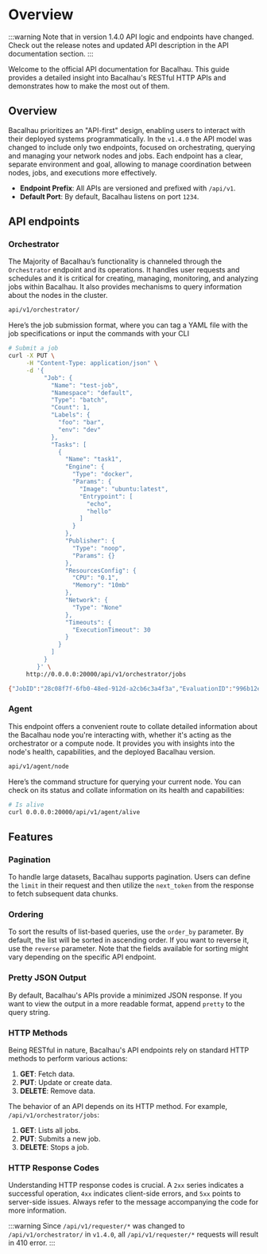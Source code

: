 # Overview

:::warning
Note that in version 1.4.0 API logic and endpoints have changed. Check out the release notes and updated API description in the API documentation section.
:::

Welcome to the official API documentation for Bacalhau. This guide provides a detailed insight into Bacalhau's RESTful HTTP APIs and demonstrates how to make the most out of them.

## Overview

Bacalhau prioritizes an "API-first" design, enabling users to interact with their deployed systems programmatically. In the `v1.4.0` the API model was changed to include only two endpoints, focused on orchestrating, querying and managing your network nodes and jobs. Each endpoint has a clear, separate environment and goal, allowing to manage coordination between nodes, jobs, and executions more effectively.

* **Endpoint Prefix**: All APIs are versioned and prefixed with `/api/v1`.
* **Default Port**: By default, Bacalhau listens on port `1234`.

## **API endpoints**

### **Orchestrator**

The Majority of Bacalhau’s functionality is channeled through the `Orchestrator` endpoint and its operations. It handles user requests and schedules and it is critical for creating, managing, monitoring, and analyzing jobs within Bacalhau. It also provides mechanisms to query information about the nodes in the cluster.

```bash
api/v1/orchestrator/
```

Here’s the job submission format, where you can tag a YAML file with the job specifications or input the commands with your CLI

```bash
# Submit a job
curl -X PUT \
     -H "Content-Type: application/json" \
     -d '{
          "Job": {
            "Name": "test-job",
            "Namespace": "default",
            "Type": "batch",
            "Count": 1,
            "Labels": {
              "foo": "bar",
              "env": "dev"
            },
            "Tasks": [
              {
                "Name": "task1",
                "Engine": {
                  "Type": "docker",
                  "Params": {
                    "Image": "ubuntu:latest",
                    "Entrypoint": [
                      "echo",
                      "hello"
                    ]
                  }
                },
                "Publisher": {
                  "Type": "noop",
                  "Params": {}
                },
                "ResourcesConfig": {
                  "CPU": "0.1",
                  "Memory": "10mb"
                },
                "Network": {
                  "Type": "None"
                },
                "Timeouts": {
                  "ExecutionTimeout": 30
                }
              }
            ]
          }
        }' \
     http://0.0.0.0:20000/api/v1/orchestrator/jobs

{"JobID":"28c08f7f-6fb0-48ed-912d-a2cb6c3a4f3a","EvaluationID":"996b12e4-bcc5-4d74-ac21-0c421dafb7de"}
```

### Agent

This endpoint offers a convenient route to collate detailed information about the Bacalhau node you're interacting with, whether it's acting as the orchestrator or a compute node. It provides you with insights into the node's health, capabilities, and the deployed Bacalhau version.

```bash
api/v1/agent/node
```

Here’s the command structure for querying your current node. You can check on its status and collate information on its health and capabilities:

```bash
# Is alive
curl 0.0.0.0:20000/api/v1/agent/alive
```

## Features

### Pagination

To handle large datasets, Bacalhau supports pagination. Users can define the `limit` in their request and then utilize the `next_token` from the response to fetch subsequent data chunks.

### Ordering

To sort the results of list-based queries, use the `order_by` parameter. By default, the list will be sorted in ascending order. If you want to reverse it, use the `reverse` parameter. Note that the fields available for sorting might vary depending on the specific API endpoint.

### Pretty JSON Output

By default, Bacalhau's APIs provide a minimized JSON response. If you want to view the output in a more readable format, append `pretty` to the query string.

### HTTP Methods

Being RESTful in nature, Bacalhau's API endpoints rely on standard HTTP methods to perform various actions:

1. **GET**: Fetch data.
2. **PUT**: Update or create data.
3. **DELETE**: Remove data.

The behavior of an API depends on its HTTP method. For example, `/api/v1/orchestrator/jobs`:

1. **GET**: Lists all jobs.
2. **PUT**: Submits a new job.
3. **DELETE**: Stops a job.

### HTTP Response Codes

Understanding HTTP response codes is crucial. A `2xx` series indicates a successful operation, `4xx` indicates client-side errors, and `5xx` points to server-side issues. Always refer to the message accompanying the code for more information.

:::warning
Since `/api/v1/requester/*` was changed to `/api/v1/orchestrator/` in `v1.4.0`, all `/api/v1/requester/*` requests will result in 410 error.
:::
